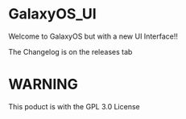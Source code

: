 # GalaxyOS_UI
Welcome to GalaxyOS but with a new UI Interface!!

The Changelog is on the releases tab

# WARNING
This poduct is with the GPL 3.0 License
